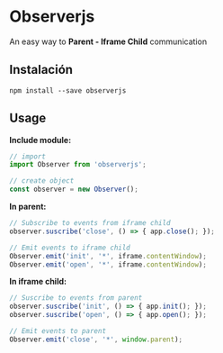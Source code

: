 # Observerjs

An easy way to **Parent - Iframe Child** communication

## Instalación

```
npm install --save observerjs
```

## Usage

**Include module:**

```javascript
// import
import Observer from 'observerjs';

// create object
const observer = new Observer();

```

**In parent:**

```javascript
// Subscribe to events from iframe child
observer.suscribe('close', () => { app.close(); });

// Emit events to iframe child
Observer.emit('init', '*', iframe.contentWindow);
Observer.emit('open', '*', iframe.contentWindow);

```

**In iframe child:**

```javascript
// Suscribe to events from parent
observer.suscribe('init', () => { app.init(); });
observer.suscribe('open', () => { app.open(); });

// Emit events to parent
Observer.emit('close', '*', window.parent);

```
